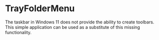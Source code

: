 # TrayFolderMenu
The taskbar in Windows 11 does not provide the ability to create toolbars. This simple application can be used as a substitute of this missing functionality.
